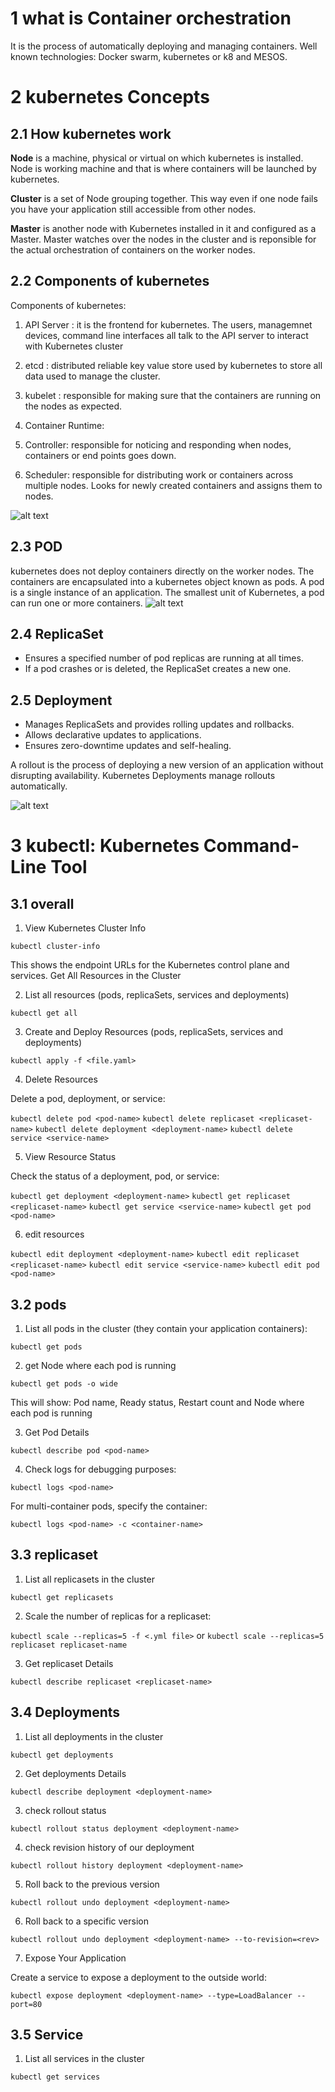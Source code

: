 # 1 what is Container orchestration

It is the process of automatically deploying and managing containers. Well known technologies:
Docker swarm, kubernetes or k8 and MESOS.

# 2 kubernetes Concepts

## 2.1 How kubernetes work

**Node** is a machine, physical or virtual on which kubernetes is installed. Node is working machine and that is where containers will be launched by kubernetes.

**Cluster** is a set of Node grouping together. This way even if one node fails you have your application still accessible from other nodes.

**Master** is another node with Kubernetes installed in it and configured as a Master. Master watches over the nodes in the cluster and is reponsible for the actual orchestration of containers on the worker nodes.


## 2.2 Components of kubernetes
Components of kubernetes:

1) API Server : it is the frontend for kubernetes. The users, managemnet devices, command line interfaces all talk to the API server to interact with Kubernetes cluster

2) etcd : distributed reliable key value store used by kubernetes to store all data used to manage the cluster.

3) kubelet : responsible for making sure that the containers are running on the nodes as expected.

4) Container Runtime: 

5) Controller: responsible for noticing and responding when nodes, containers or end points goes down.

6) Scheduler: responsible for distributing work or containers across multiple nodes. Looks for newly created containers and assigns them to nodes.

![alt text](<Screenshot (159).png>)

## 2.3 POD

kubernetes does not deploy containers directly on the worker nodes. The containers are encapsulated into a kubernetes object known as pods. A pod is a single instance of an application. The smallest unit of Kubernetes, a pod can run one or more containers.
![alt text](<Screenshot (160).png>)

## 2.4 ReplicaSet

- Ensures a specified number of pod replicas are running at all times.
- If a pod crashes or is deleted, the ReplicaSet creates a new one.

## 2.5 Deployment

- Manages ReplicaSets and provides rolling updates and rollbacks.
- Allows declarative updates to applications.
- Ensures zero-downtime updates and self-healing.

A rollout is the process of deploying a new version of an application without disrupting availability. Kubernetes Deployments manage rollouts automatically.


![alt text](image.png)

# 3 kubectl: Kubernetes Command-Line Tool

## 3.1 overall

1) View Kubernetes Cluster Info

`kubectl cluster-info`

This shows the endpoint URLs for the Kubernetes control plane and services.
Get All Resources in the Cluster

2) List all resources (pods, replicaSets, services and deployments)

`kubectl get all`

3) Create and Deploy Resources (pods, replicaSets, services and deployments)

`kubectl apply -f <file.yaml>`

4) Delete Resources

Delete a pod, deployment, or service:

`kubectl delete pod <pod-name>`
`kubectl delete replicaset <replicaset-name>`
`kubectl delete deployment <deployment-name>`
`kubectl delete service <service-name>`

5) View Resource Status

Check the status of a deployment, pod, or service:

`kubectl get deployment <deployment-name>`
`kubectl get replicaset <replicaset-name>`
`kubectl get service <service-name>`
`kubectl get pod <pod-name>`

6) edit resources

`kubectl edit deployment <deployment-name>`
`kubectl edit replicaset <replicaset-name>`
`kubectl edit service <service-name>`
`kubectl edit pod <pod-name>`


## 3.2 pods

1) List all pods in the cluster (they contain your application containers):

`kubectl get pods`

2) get Node where each pod is running

`kubectl get pods -o wide`

This will show: Pod name, Ready status, Restart count and Node where each pod is running

3) Get Pod Details

`kubectl describe pod <pod-name>`

4) Check logs for debugging purposes:

`kubectl logs <pod-name>`

For multi-container pods, specify the container:

`kubectl logs <pod-name> -c <container-name>`


## 3.3 replicaset

1) List all replicasets in the cluster

`kubectl get replicasets`

2) Scale the number of replicas for a replicaset:

`kubectl scale --replicas=5 -f <.yml file>` or `kubectl scale --replicas=5 replicaset replicaset-name`

3) Get replicaset Details

`kubectl describe replicaset <replicaset-name>`


## 3.4 Deployments

1) List all deployments in the cluster

`kubectl get deployments`

2) Get deployments Details

`kubectl describe deployment <deployment-name>`

3) check rollout status 

`kubectl rollout status deployment <deployment-name>`

4) check revision history of our deployment

`kubectl rollout history deployment <deployment-name>`

5) Roll back to the previous version

`kubectl rollout undo deployment <deployment-name>`

6) Roll back to a specific version

`kubectl rollout undo deployment <deployment-name> --to-revision=<rev>`	

7) Expose Your Application

Create a service to expose a deployment to the outside world:

`kubectl expose deployment <deployment-name> --type=LoadBalancer --port=80`

## 3.5 Service

1) List all services in the cluster

`kubectl get services`